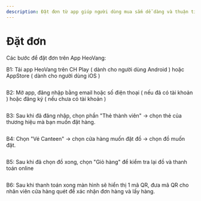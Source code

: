```yaml
---
description: Đặt đơn từ app giúp người dùng mua sắm dễ dàng và thuận tiện hơn.
---
```


# Đặt đơn

Các bước để đặt đơn trên App HeoVang:

B1: Tải app HeoVang trên CH Play ( dành cho người dùng Android ) hoặc AppStore ( dành cho người dùng iOS )

<figure><img src="../.gitbook/assets/image (18).png" alt=""><figcaption></figcaption></figure>

B2: Mở app, đăng nhập bằng email hoặc số điện thoại ( nếu đã có tài khoản ) hoặc đăng ký ( nếu chưa có tài khoản )

<figure><img src="../.gitbook/assets/image (19).png" alt=""><figcaption></figcaption></figure>

B3: Sau khi đã đăng nhập, chọn phần "Thẻ thành viên" -> chọn thẻ của thương hiệu mà bạn muốn đặt hàng.

<figure><img src="../.gitbook/assets/image (20).png" alt=""><figcaption></figcaption></figure>

B4: Chọn "Vé Canteen" -> chọn cửa hàng muốn đặt đồ -> chọn đồ muốn đặt.

<figure><img src="../.gitbook/assets/image (21).png" alt=""><figcaption></figcaption></figure>

B5: Sau khi đã chọn đồ xong, chọn "Giỏ hàng" để kiểm tra lại đồ và thanh toán online

<figure><img src="../.gitbook/assets/image (22).png" alt=""><figcaption></figcaption></figure>

B6: Sau khi thanh toán xong màn hình sẽ hiển thị 1 mã QR, đưa mã QR cho nhân viên cửa hàng quét để xác nhận đơn hàng và lấy hàng.

<figure><img src="../.gitbook/assets/image (23).png" alt=""><figcaption></figcaption></figure>
